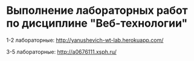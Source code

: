 # Выполнение лабораторных работ по дисциплине "Веб-технологии"
1-2 лабораторные: http://yanushevich-wt-lab.herokuapp.com/

3-5 лабораторные: http://a0676111.xsph.ru/
